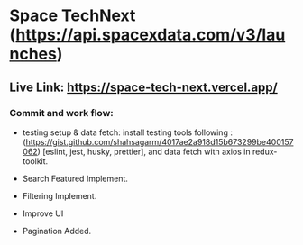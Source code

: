 # Space TechNext (https://api.spacexdata.com/v3/launches)

## Live Link: https://space-tech-next.vercel.app/

### Commit and work flow:

- testing setup & data fetch: install testing tools following : (https://gist.github.com/shahsagarm/4017ae2a918d15b673299be400157062) [eslint, jest, husky, prettier], and data fetch with axios in redux-toolkit.

- Search Featured Implement.
- Filtering Implement.
- Improve UI
- Pagination Added.
